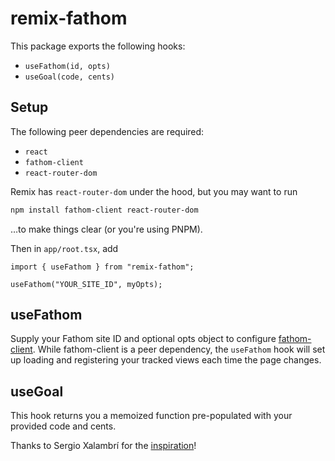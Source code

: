 # remix-fathom

This package exports the following hooks:

- `useFathom(id, opts)`
- `useGoal(code, cents)`

## Setup

The following peer dependencies are required:

- `react`
- `fathom-client`
- `react-router-dom`

Remix has `react-router-dom` under the hood, but you may want to run

```sh
npm install fathom-client react-router-dom
```

…to make things clear (or you're using PNPM).

Then in `app/root.tsx`, add

```tsx
import { useFathom } from "remix-fathom";

useFathom("YOUR_SITE_ID", myOpts);
```

## useFathom

Supply your Fathom site ID and optional opts object to configure [fathom-client][]. While fathom-client is a peer dependency, the `useFathom` hook will set up loading and registering your tracked views each time the page changes.

## useGoal

This hook returns you a memoized function pre-populated with your provided code and cents.


Thanks to Sergio Xalambrí for the [inspiration][]!

[inspiration]: https://sergiodxa.com/articles/use-fathom-with-remix
[fathom-client]: https://www.npmjs.com/package/fathom-client

